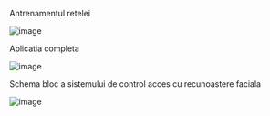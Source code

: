 Antrenamentul retelei

![image](https://github.com/user-attachments/assets/0761ee81-771d-4998-ada1-7a216a7ca5c1)

Aplicatia completa

![image](https://github.com/user-attachments/assets/6bfa9aa2-c762-431a-97a3-a1669e4b9ead)

Schema bloc a sistemului de control acces cu recunoastere faciala

![image](https://github.com/user-attachments/assets/07198e2c-2bc1-4e2f-a3db-4683795bc586)

